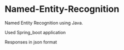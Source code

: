 # Named-Entity-Recognition
Named Entity Recognition using Java. 

Used Spring_boot application

Responses in json format


